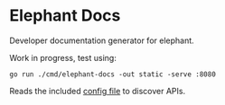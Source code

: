# Elephant Docs

Developer documentation generator for elephant.

Work in progress, test using:

``` shellsession
go run ./cmd/elephant-docs -out static -serve :8080
```

Reads the included [config file](elephant-docs.json) to discover APIs.
